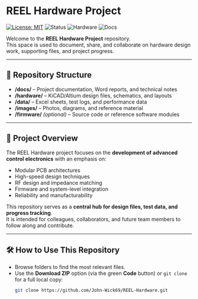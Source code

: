 # REEL Hardware Project

[![License: MIT](https://img.shields.io/badge/License-MIT-blue.svg)](LICENSE)
![Status](https://img.shields.io/badge/Status-Active-success.svg)
![Hardware](https://img.shields.io/badge/Hardware-KiCAD%20%7C%20Altium-orange.svg)
![Docs](https://img.shields.io/badge/Docs-Available-green.svg)

Welcome to the **REEL Hardware Project** repository.  
This space is used to document, share, and collaborate on hardware design work, supporting files, and project progress.

---

## 📂 Repository Structure
- **/docs/** – Project documentation, Word reports, and technical notes
- **/hardware/** – KiCAD/Altium design files, schematics, and layouts
- **/data/** – Excel sheets, test logs, and performance data
- **/images/** – Photos, diagrams, and reference material
- **/firmware/** *(optional)* – Source code or reference software modules

---

## 🔎 Project Overview
The REEL Hardware project focuses on the **development of advanced control electronics** with an emphasis on:
- Modular PCB architectures
- High-speed design techniques
- RF design and impedance matching
- Firmware and system-level integration
- Reliability and manufacturability

This repository serves as a **central hub for design files, test data, and progress tracking**.  
It is intended for colleagues, collaborators, and future team members to follow along and contribute.

---

## 🛠 How to Use This Repository
- Browse folders to find the most relevant files.  
- Use the **Download ZIP** option (via the green **Code** button) or `git clone` for a full local copy:
  ```bash
  git clone https://github.com/John-Wick69/REEL-Hardware.git
